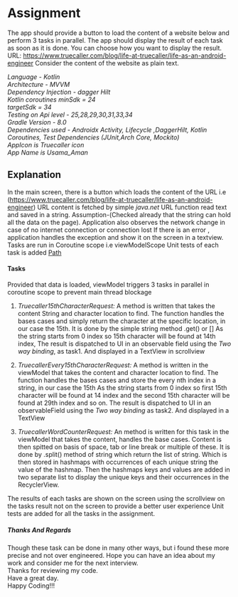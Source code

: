 # Assignment

The app should provide a button to load the content of a website below and perform 3 tasks in
parallel. The app should display the result of each task as soon as it is done. You can choose how
you want to display the result.
URL: https://www.truecaller.com/blog/life-at-truecaller/life-as-an-android-engineer
Consider the content of the website as plain text.

*Language - Kotlin  
Architecture - MVVM  
Dependency Injection - dagger Hilt  
Kotlin coroutines
minSdk = 24  
targetSdk = 34  
Testing on Api level - 25,28,29,30,31,33,34  
Gradle Version - 8.0  
Dependencies used - Androidx Activity, Lifecycle ,DaggerHilt, Kotlin Coroutines, Test Dependencies (JUnit,Arch Core, Mockito)    
AppIcon is Truecaller icon   
App Name is Usama_Aman*

## Explanation

In the main screen, there is a button which loads the content of the URL i.e
(https://www.truecaller.com/blog/life-at-truecaller/life-as-an-android-engineer)
URL content is fetched by simple *java.net* URL function read text and saved in a string.
Assumption-(Checked already that the string can hold all the data on the page).
Application also observes the network change in case of no internet connection or connection lost
If there is an error , application handles the exception and show it on the screen in a textview.
Tasks are run in Coroutine scope i.e viewModelScope
Unit tests of each task is added [Path](app/src/test/java/com/truecaller/assignment/MainViewModelTest.kt)

#### Tasks

Provided that data is loaded, viewModel triggers 3 tasks in parallel in coroutine scope to prevent main thread blockage

1. *Truecaller15thCharacterRequest:*
   A method is written that takes the content String and character location to find.
   The function handles the bases cases and simply return the character at the specific location, in our case the 15th.
   It is done by the simple string method .get() or []
   As the string starts from 0 index so 15th character will be found at 14th index,
   The result is dispatched to UI in an observable field using the *Two way binding*, as task1. And displayed in a TextView
   in scrollview

2. *TruecallerEvery15thCharacterRequest:*
   A method is written in the viewModel that takes the content and character location to find.
   The function handles the bases cases and store the every nth index in a string, in our case the 15th
   As the string starts from 0 index so first 15th character will be found at 14 index and the second 15th character will be 
   found at 29th index and so on. 
   The result is dispatched to UI in an observableField using the *Two way binding* as task2. And displayed in a TextView

3. *TruecallerWordCounterRequest:*
   An method is written for this task in the viewModel that takes the content, handles the base cases.
   Content is then spitted on basis of space, tab or line break or multiple of these. It is done by .split() method of string
   which return the list of string. Which is then stored in hashmaps with occurrences of each unique string the value of the
   hashmap. Then the hashmaps keys and values are added in two separate list to display the unique keys and their occurrences
   in the RecyclerView.

The results of each tasks are shown on the screen using the scrollview on the tasks result not on the screen to provide a
better user experience
Unit tests are added for all the tasks in the assignment.

##### Thanks And Regards

Though these task can be done in many other ways, but i found these more precise and not over engineered.
Hope you can have an idea about my work and consider me for the next interview.  
Thanks for reviewing my code.  
Have a great day.  
Happy Coding!!!

